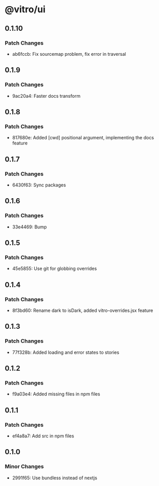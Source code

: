 # @vitro/ui

## 0.1.10

### Patch Changes

- ab6fccb: Fix sourcemap problem, fix error in traversal

## 0.1.9

### Patch Changes

- 9ac20a4: Faster docs transform

## 0.1.8

### Patch Changes

- 817680e: Added [cwd] positional argument, implementing the docs feature

## 0.1.7

### Patch Changes

- 6430f63: Sync packages

## 0.1.6

### Patch Changes

- 33e4469: Bump

## 0.1.5

### Patch Changes

- 45e5855: Use git for globbing overrides

## 0.1.4

### Patch Changes

- 8f3bd60: Rename dark to isDark, added vitro-overrides.jsx feature

## 0.1.3

### Patch Changes

- 77f328b: Added loading and error states to stories

## 0.1.2

### Patch Changes

- f9a03e4: Added missing files in npm files

## 0.1.1

### Patch Changes

- ef4a8a7: Add src in npm files

## 0.1.0

### Minor Changes

- 2991f65: Use bundless instead of nextjs
